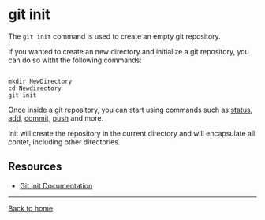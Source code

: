 # git init

The `git init` command is used to create an empty git repository.

If you wanted to create an new directory and initialize a git repository, you can do so witht the following commands:
```

mkdir NewDirectory
cd Newdirectory
git init
```

Once inside a git repository, you can start using commands such as
[status](./status.md),
[add](./Add.md),
[commit](./Commit.md),
[push](./Push.md)
and more.

Init will create the repository in the current directory and will encapsulate all contet, including other directories.

## Resources

- [Git Init Documentation](https://git-scm.com/docs/git-init)

---

[Back to home](../README.md)
